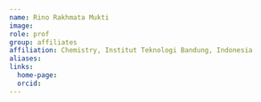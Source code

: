 ```yaml
---
name: Rino Rakhmata Mukti
image: 
role: prof
group: affiliates
affiliation: Chemistry, Institut Teknologi Bandung, Indonesia
aliases:
links:
  home-page: 
  orcid:
---
```


